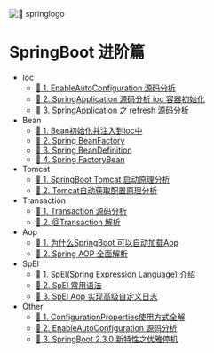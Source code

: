![🔖 springlogo](../../doc/logo/springlogo.jpg)

# SpringBoot 进阶篇

- Ioc 
    - [🔖 1. EnableAutoConfiguration 源码分析](book/EnableAutoConfiguration.md)
    - [🔖 2. SpringApplication 源码分析 ioc 容器初始化](book/ioc/SpringApplication.md)
    - [🔖 3. SpringApplication 之 refresh 源码分析](book/ioc/refresh.md)
- Bean    
    - [🔖 1. Bean初始化并注入到ioc中](book/bean/InitBean.md)
    - [🔖 2. Spring BeanFactory ](book/bean/BeanFactory.md)
    - [🔖 3. Spring BeanDefinition](book/bean/BeanDefinition.md)
    - [🔖 4. Spring FactoryBean](book/bean/FactoryBean.md)
- Tomcat    
    - [🔖 1. SpringBoot Tomcat 启动原理分析](book/ioc/SpringBoot_Tomcat.md)
    - [🔖 2. Tomcat自动获取配置原理分析](book/ioc/TomcatConfigurationFile.md)
- Transaction
    - [🔖 1. Transaction 源码分析](book/transaction/Transaction_invoke.md)
    - [🔖 2. @Transaction 解析](book/transaction/Transaction解析.md)
- Aop
    - [🔖 1. 为什么SpringBoot 可以自动加载Aop](book/aop/SpringAutoProxy.md)        
    - [🔖 2. Spring AOP 全面解析](book/aop/SpringAop.md)        
- SpEl
    - [🔖 1. SpEl(Spring Expression Language) 介绍](book/spel/SpELBaseInfo.md)    
    - [🔖 2. SpEl 常用语法](book/spel/SpElGrammar.md)    
    - [🔖 3. SpEl Aop 实现高级自定义日志](book/spel/SpElAndAop.md)    
- Other 
    - [🔖 1. ConfigurationProperties使用方式全解](book/ConfigurationProperties.md)
    - [🔖 2. EnableAutoConfiguration 源码分析](book/EnableAutoConfiguration.md)
    - [🔖 3. SpringBoot 2.3.0 新特性之优雅停机](book/GracefulShutdown.md)




